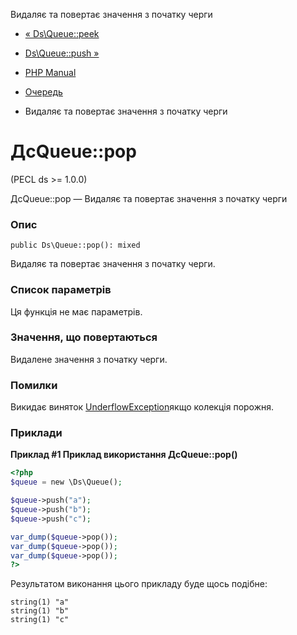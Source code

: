 Видаляє та повертає значення з початку черги

-   [« Ds\\Queue::peek](ds-queue.peek.html)
    
-   [Ds\\Queue::push »](ds-queue.push.html)
    
-   [PHP Manual](index.html)
    
-   [Очередь](class.ds-queue.html)
    
-   Видаляє та повертає значення з початку черги
    

# ДсQueue::pop

(PECL ds >= 1.0.0)

ДсQueue::pop — Видаляє та повертає значення з початку черги

### Опис

```methodsynopsis
public Ds\Queue::pop(): mixed
```

Видаляє та повертає значення з початку черги.

### Список параметрів

Ця функція не має параметрів.

### Значення, що повертаються

Видалене значення з початку черги.

### Помилки

Викидає виняток [UnderflowException](class.underflowexception.html)якщо колекція порожня.

### Приклади

**Приклад #1 Приклад використання **ДсQueue::pop()****

```php
<?php
$queue = new \Ds\Queue();

$queue->push("a");
$queue->push("b");
$queue->push("c");

var_dump($queue->pop());
var_dump($queue->pop());
var_dump($queue->pop());
?>
```

Результатом виконання цього прикладу буде щось подібне:

```
string(1) "a"
string(1) "b"
string(1) "c"
```
